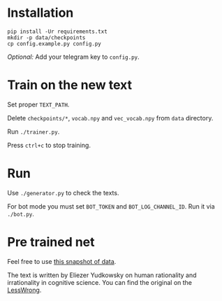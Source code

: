 # Installation

    pip install -Ur requirements.txt
    mkdir -p data/checkpoints
    cp config.example.py config.py

*Optional:* Add your telegram key to `config.py`.

# Train on the new text

Set proper `TEXT_PATH`.

Delete `checkpoints/*`, `vocab.npy` and `vec_vocab.npy` from `data` directory.

Run `./trainer.py`.

Press `ctrl+c` to stop training.

# Run

Use `./generator.py` to check the texts.

For bot mode you must set `BOT_TOKEN` and `BOT_LOG_CHANNEL_ID`.
Run it via `./bot.py`.

# Pre trained net

Feel free to use [this snapshot of data](https://drive.google.com/file/d/0BwKD7s64TX1KeVZucnp5NzkxZnM/view).

The text is written by Eliezer Yudkowsky on human rationality and irrationality in cognitive science. You can find the original on the [LessWrong](http://lesswrong.com/).
